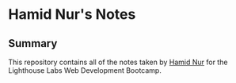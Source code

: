 # Hamid Nur's Notes

## Summary 

This repository contains all of the notes taken by [Hamid Nur](https://github.com/hamidnuur) for the Lighthouse Labs Web Development Bootcamp.